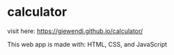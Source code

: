 # calculator
visit here: https://giewendi.github.io/calculator/

This web app is made with: HTML, CSS, and JavaScript
